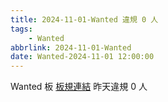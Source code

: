 ```yaml
---
title: 2024-11-01-Wanted 違規 0 人
tags:
    - Wanted
abbrlink: 2024-11-01-Wanted
date: Wanted-2024-11-01 12:00:00
---
```

Wanted 板 [板規連結](https://www.ptt.cc/bbs/Wanted/M.1608829773.A.D3B.html)
昨天違規 0 人
